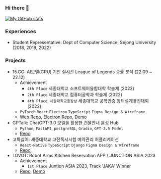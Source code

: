### Hi there 👋

[![My GitHub stats](https://github-readme-stats.vercel.app/api?username=ironAiken2&theme=transparent)](https://github.com/anuraghazra/github-readme-stats)

<!--
### Skills

<p align="left">

![React Native](https://img.shields.io/badge/react_native-%2320232a.svg?style=for-the-badge&logo=react&logoColor=%2361DAFB)
![React](https://img.shields.io/badge/react-%2320232a.svg?style=for-the-badge&logo=react&logoColor=%2361DAFB)
![TypeScript](https://img.shields.io/badge/typescript-%23007ACC.svg?style=for-the-badge&logo=typescript&logoColor=white)
![PyTorch](https://img.shields.io/badge/PyTorch-%23EE4C2C.svg?style=for-the-badge&logo=PyTorch&logoColor=white)
![Homebridge](https://img.shields.io/badge/homebridge-%23491F59.svg?style=for-the-badge&logo=homebridge&logoColor=white)

</p>
-->

### Experiences

- Student Representative: Dept of Computer Science, Sejong University (2018, 2019, 2022)

### Projects

- 15.GG: AI모델(GRU) 기반 실시간 League of Legends 승률 분석 (22.09 ~ 22.12)
  - Achievement
    - `4th Place` 세종대학교 소프트웨어융합대학 학술제 (2022)
    - `2th Place` 세종대학교 컴퓨터공학과 학술제 (2022)
    - `4th Place`, `세종대학교총장상` 세종대학교 공학인증 창의설계경진대회 (2022)
  - `PyTorch` `React` `Electron` `TypeScript` `Figma Design & Wireframe`
  - [Web Repo](https://github.com/fifteen-GG/15GG_front), [Electron Repo](https://github.com/fifteen-GG/DataNashor), [Demo](https://www.youtube.com/watch?v=PA12zff1NyU&feature=youtu.be)
- GPTalk: ChatGPT-3.0 모델을 활용한 건물안내 음성 Hub
  - `Python`, `FastAPI`, `postgreSQL`, `Gradio`, `GPT-3.5 Model`
  - [Repo](https://github.com/GPTalk-Hub)
- 고특싫어: 세종대학교 고전독서시험 예약관리 어플리케이션
  - `React-Native` `TypeScript` `Django` `Figma Design & Wireframe`
  - [Repo](https://github.com/goteuk-hater)
- LOVOT: Robot Arms Kitchen Reservation APP / JUNCTION ASIA 2023
  - Achievement
    - `1st Place` Juntion ASIA 2023, Track 'JAKA' Winner
  - [Repo](https://github.com/4alganee), [Demo](https://www.youtube.com/watch?v=D-Hj6-q3rh8)
